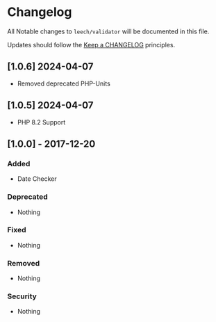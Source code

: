 # Changelog

All Notable changes to `leech/validator` will be documented in this file.

Updates should follow the [Keep a CHANGELOG](http://keepachangelog.com/) principles.

## [1.0.6] 2024-04-07 ##
- Removed deprecated PHP-Units

## [1.0.5] 2024-04-07 ##
- PHP 8.2 Support

## [1.0.0] - 2017-12-20

### Added
- Date Checker

### Deprecated
- Nothing

### Fixed
- Nothing

### Removed
- Nothing

### Security
- Nothing


